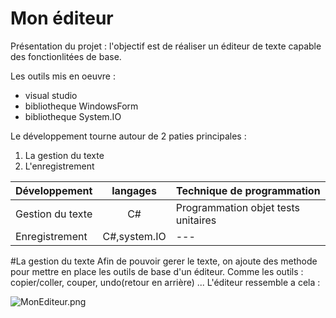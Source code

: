# Mon éditeur
Présentation du projet : l'objectif est de réaliser un éditeur de texte capable des fonctionlitées de base. 

Les outils mis en oeuvre :
* visual studio
* bibliotheque WindowsForm
* bibliotheque System.IO

Le développement tourne autour de 2 paties principales :
1. La gestion du texte 
2. L'enregistrement

|Développement  |langages |Technique de programmation   |
|--|:---:|---|
|Gestion du texte|C#|Programmation objet tests unitaires|
|Enregistrement |C#,system.IO|---|

#La gestion du texte
Afin de pouvoir gerer le texte, on ajoute des methode pour mettre en place les outils de base d'un éditeur.
Comme les outils : copier/coller, couper, undo(retour en arrière) ...
L'éditeur ressemble a cela :

![MonEditeur.png]()

